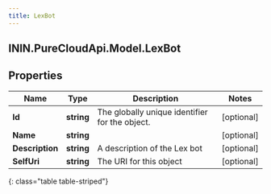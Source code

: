 ```yaml
---
title: LexBot
---
```

## ININ.PureCloudApi.Model.LexBot

## Properties

|Name | Type | Description | Notes|
|------------ | ------------- | ------------- | -------------|
| **Id** | **string** | The globally unique identifier for the object. | [optional] |
| **Name** | **string** |  | [optional] |
| **Description** | **string** | A description of the Lex bot | [optional] |
| **SelfUri** | **string** | The URI for this object | [optional] |
{: class="table table-striped"}


